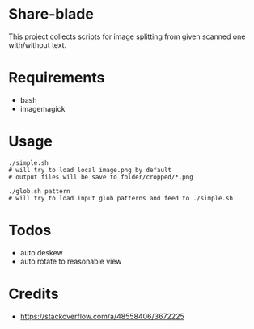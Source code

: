 # Share-blade

This project collects scripts for image splitting from given scanned one
with/without text.

# Requirements

- bash
- imagemagick

# Usage

```
./simple.sh 
# will try to load local image.png by default
# output files will be save to folder/cropped/*.png
```

```
./glob.sh pattern
# will try to load input glob patterns and feed to ./simple.sh
```

# Todos

- auto deskew
- auto rotate to reasonable view

# Credits

- https://stackoverflow.com/a/48558406/3672225

